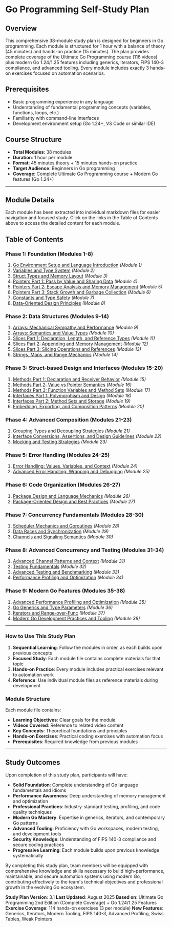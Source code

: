 # Go Programming Self-Study Plan

## Overview

This comprehensive 38-module study plan is designed for beginners in Go programming. Each module is structured for 1 hour with a balance of theory (45 minutes) and hands-on practice (15 minutes). The plan provides complete coverage of the Ultimate Go Programming course (116 videos) plus modern Go 1.24/1.25 features including generics, iterators, FIPS 140-3 compliance, and advanced tooling. Every module includes exactly 3 hands-on exercises focused on automation scenarios.

## Prerequisites

- Basic programming experience in any language
- Understanding of fundamental programming concepts (variables, functions, loops, etc.)
- Familiarity with command-line interfaces
- Development environment setup (Go 1.24+, VS Code or similar IDE)

## Course Structure

- **Total Modules**: 38 modules
- **Duration**: 1 hour per module
- **Format**: 45 minutes theory + 15 minutes hands-on practice
- **Target Audience**: Beginners in Go programming
- **Coverage**: Complete Ultimate Go Programming course + Modern Go features (Go 1.24+)

---

## Module Details

Each module has been extracted into individual markdown files for easier navigation and focused study. Click on the links in the Table of Contents above to access the detailed content for each module.

## Table of Contents

### Phase 1: Foundation (Modules 1-8)

1. [Go Environment Setup and Language Introduction](Module%201%20-%20Go%20Environment%20Setup%20and%20Language%20Introduction.md) *(Module 1)*
2. [Variables and Type System](Module%202%20-%20Variables%20and%20Type%20System.md) *(Module 2)*
3. [Struct Types and Memory Layout](Module%203%20-%20Struct%20Types%20and%20Memory%20Layout.md) *(Module 3)*
4. [Pointers Part 1: Pass by Value and Sharing Data](Module%204%20-%20Pointers%20Part%201%20Pass%20by%20Value%20and%20Sharing%20Data.md) *(Module 4)*
5. [Pointers Part 2: Escape Analysis and Memory Management](Module%205%20-%20Pointers%20Part%202%20Escape%20Analysis%20and%20Memory%20Management.md) *(Module 5)*
6. [Pointers Part 3: Stack Growth and Garbage Collection](Module%206%20-%20Pointers%20Part%203%20Stack%20Growth%20and%20Garbage%20Collection.md) *(Module 6)*
7. [Constants and Type Safety](Module%207%20-%20Constants%20and%20Type%20Safety.md) *(Module 7)*
8. [Data-Oriented Design Principles](Module%208%20-%20Data-Oriented%20Design%20Principles.md) *(Module 8)*

### Phase 2: Data Structures (Modules 9-14)

1. [Arrays: Mechanical Sympathy and Performance](Module%209%20-%20Arrays%20Mechanical%20Sympathy%20and%20Performance.md) *(Module 9)*
2. [Arrays: Semantics and Value Types](Module%2010%20-%20Arrays%20Semantics%20and%20Value%20Types.md) *(Module 10)*
3. [Slices Part 1: Declaration, Length, and Reference Types](Module%2011%20-%20Slices%20Part%201%20Declaration%20Length%20and%20Reference%20Types.md) *(Module 11)*
4. [Slices Part 2: Appending and Memory Management](Module%2012%20-%20Slices%20Part%202%20Appending%20and%20Memory%20Management.md) *(Module 12)*
5. [Slices Part 3: Slicing Operations and References](Module%2013%20-%20Slices%20Part%203%20Slicing%20Operations%20and%20References.md) *(Module 13)*
6. [Strings, Maps, and Range Mechanics](Module%2014%20-%20Strings%20Maps%20and%20Range%20Mechanics.md) *(Module 14)*

### Phase 3: Struct-based Design and Interfaces (Modules 15-20)

1. [Methods Part 1: Declaration and Receiver Behavior](Module%2015%20-%20Methods%20Part%201%20Declaration%20and%20Receiver%20Behavior.md) *(Module 15)*
2. [Methods Part 2: Value vs Pointer Semantics](Module%2016%20-%20Methods%20Part%202%20Value%20vs%20Pointer%20Semantics.md) *(Module 16)*
3. [Methods Part 3: Function Variables and Method Sets](Module%2017%20-%20Methods%20Part%203%20Function%20Variables%20and%20Method%20Sets.md) *(Module 17)*
4. [Interfaces Part 1: Polymorphism and Design](Module%2018%20-%20Interfaces%20Part%201%20Polymorphism%20and%20Design.md) *(Module 18)*
5. [Interfaces Part 2: Method Sets and Storage](Module%2019%20-%20Interfaces%20Part%202%20Method%20Sets%20and%20Storage.md) *(Module 19)*
6. [Embedding, Exporting, and Composition Patterns](Module%2020%20-%20Embedding%20Exporting%20and%20Composition%20Patterns.md) *(Module 20)*

### Phase 4: Advanced Composition (Modules 21-23)

1. [Grouping Types and Decoupling Strategies](Module%2021%20-%20Grouping%20Types%20and%20Decoupling%20Strategies.md) *(Module 21)*
2. [Interface Conversions, Assertions, and Design Guidelines](Module%2022%20-%20Interface%20Conversions%20Assertions%20and%20Design%20Guidelines.md) *(Module 22)*
3. [Mocking and Testing Strategies](Module%2023%20-%20Mocking%20and%20Testing%20Strategies.md) *(Module 23)*

### Phase 5: Error Handling (Modules 24-25)

1. [Error Handling: Values, Variables, and Context](Module%2024%20-%20Error%20Handling%20Values%20Variables%20and%20Context.md) *(Module 24)*
2. [Advanced Error Handling: Wrapping and Debugging](Module%2025%20-%20Advanced%20Error%20Handling%20Wrapping%20and%20Debugging.md) *(Module 25)*

### Phase 6: Code Organization (Modules 26-27)

1. [Package Design and Language Mechanics](Module%2026%20-%20Package%20Design%20and%20Language%20Mechanics.md) *(Module 26)*
2. [Package-Oriented Design and Best Practices](Module%2027%20-%20Package-Oriented%20Design%20and%20Best%20Practices.md) *(Module 27)*

### Phase 7: Concurrency Fundamentals (Modules 28-30)

1. [Scheduler Mechanics and Goroutines](Module%2028%20-%20Scheduler%20Mechanics%20and%20Goroutines.md) *(Module 28)*
2. [Data Races and Synchronization](Module%2029%20-%20Data%20Races%20and%20Synchronization.md) *(Module 29)*
3. [Channels and Signaling Semantics](Module%2030%20-%20Channels%20and%20Signaling%20Semantics.md) *(Module 30)*

### Phase 8: Advanced Concurrency and Testing (Modules 31-34)

1. [Advanced Channel Patterns and Context](Module%2031%20-%20Advanced%20Channel%20Patterns%20and%20Context.md) *(Module 31)*
2. [Testing Fundamentals](Module%2032%20-%20Testing%20Fundamentals.md) *(Module 32)*
3. [Advanced Testing and Benchmarking](Module%2033%20-%20Advanced%20Testing%20and%20Benchmarking.md) *(Module 33)*
4. [Performance Profiling and Optimization](Module%2034%20-%20Performance%20Profiling%20and%20Optimization.md) *(Module 34)*

### Phase 9: Modern Go Features (Modules 35-38)

1. [Advanced Performance Profiling and Optimization](Module%2035%20-%20Advanced%20Performance%20Profiling%20and%20Optimization.md) *(Module 35)*
2. [Go Generics and Type Parameters](Module%2036%20-%20Go%20Generics%20and%20Type%20Parameters.md) *(Module 36)*
3. [Iterators and Range-over-Func](Module%2037%20-%20Iterators%20and%20Range-over-Func.md) *(Module 37)*
4. [Modern Go Development Practices and Tooling](Module%2038%20-%20Modern%20Go%20Development%20Practices%20and%20Tooling.md) *(Module 38)*

---

### How to Use This Study Plan

1. **Sequential Learning**: Follow the modules in order, as each builds upon previous concepts
2. **Focused Study**: Each module file contains complete materials for that topic
3. **Hands-on Practice**: Every module includes practical exercises relevant to automation work
4. **Reference**: Use individual module files as reference materials during development

### Module Structure

Each module file contains:

- **Learning Objectives**: Clear goals for the module
- **Videos Covered**: Reference to related video content
- **Key Concepts**: Theoretical foundations and principles
- **Hands-on Exercises**: Practical coding exercises with automation focus
- **Prerequisites**: Required knowledge from previous modules

---

## Study Outcomes

Upon completion of this study plan, participants will have:

- **Solid Foundation**: Complete understanding of Go language fundamentals and idioms
- **Performance Awareness**: Deep understanding of memory management and optimization
- **Professional Practices**: Industry-standard testing, profiling, and code quality techniques
- **Modern Go Mastery**: Expertise in generics, iterators, and contemporary Go patterns
- **Advanced Tooling**: Proficiency with Go workspaces, modern testing, and development tools
- **Security Knowledge**: Understanding of FIPS 140-3 compliance and secure coding practices
- **Progressive Learning**: Each module builds upon previous knowledge systematically

By completing this study plan, team members will be equipped with comprehensive knowledge and skills necessary to build high-performance, maintainable, and secure automation systems using modern Go, contributing effectively to the team's technical objectives and professional growth in the evolving Go ecosystem.

**Study Plan Version**: 3.1
**Last Updated**: August 2025
**Based on**: Ultimate Go Programming 2nd Edition (Complete Coverage) + Go 1.24/1.25 Features
**Exercise Coverage**: 114 hands-on exercises (3 per module)
**New Features**: Generics, Iterators, Modern Tooling, FIPS 140-3, Advanced Profiling, Swiss Tables, Weak Pointers
